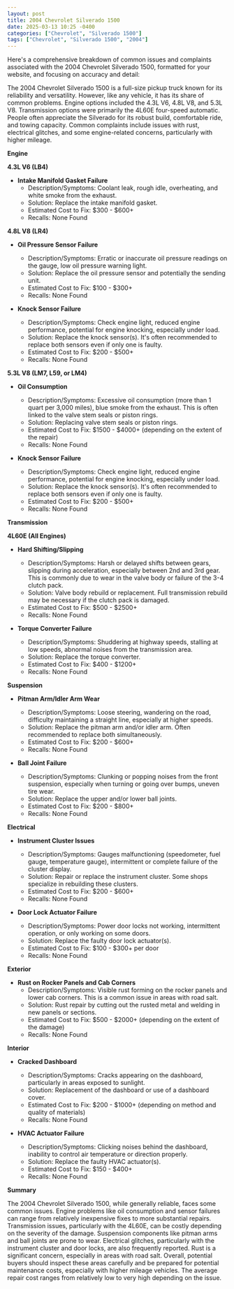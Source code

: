 ```yaml
---
layout: post
title: 2004 Chevrolet Silverado 1500
date: 2025-03-13 10:25 -0400
categories: ["Chevrolet", "Silverado 1500"]
tags: ["Chevrolet", "Silverado 1500", "2004"]
---
```

Here's a comprehensive breakdown of common issues and complaints associated with the 2004 Chevrolet Silverado 1500, formatted for your website, and focusing on accuracy and detail:

The 2004 Chevrolet Silverado 1500 is a full-size pickup truck known for its reliability and versatility. However, like any vehicle, it has its share of common problems. Engine options included the 4.3L V6, 4.8L V8, and 5.3L V8. Transmission options were primarily the 4L60E four-speed automatic. People often appreciate the Silverado for its robust build, comfortable ride, and towing capacity. Common complaints include issues with rust, electrical glitches, and some engine-related concerns, particularly with higher mileage.

**Engine**

**4.3L V6 (LB4)**
* **Intake Manifold Gasket Failure**
    * Description/Symptoms: Coolant leak, rough idle, overheating, and white smoke from the exhaust.
    * Solution: Replace the intake manifold gasket.
    * Estimated Cost to Fix: $300 - $600+
    * Recalls: None Found

**4.8L V8 (LR4)**
* **Oil Pressure Sensor Failure**
    * Description/Symptoms: Erratic or inaccurate oil pressure readings on the gauge, low oil pressure warning light.
    * Solution: Replace the oil pressure sensor and potentially the sending unit.
    * Estimated Cost to Fix: $100 - $300+
    * Recalls: None Found

* **Knock Sensor Failure**
    * Description/Symptoms: Check engine light, reduced engine performance, potential for engine knocking, especially under load.
    * Solution: Replace the knock sensor(s). It's often recommended to replace both sensors even if only one is faulty.
    * Estimated Cost to Fix: $200 - $500+
    * Recalls: None Found

**5.3L V8 (LM7, L59, or LM4)**
* **Oil Consumption**
    * Description/Symptoms: Excessive oil consumption (more than 1 quart per 3,000 miles), blue smoke from the exhaust. This is often linked to the valve stem seals or piston rings.
    * Solution: Replacing valve stem seals or piston rings.
    * Estimated Cost to Fix: $1500 - $4000+ (depending on the extent of the repair)
    * Recalls: None Found

* **Knock Sensor Failure**
    * Description/Symptoms: Check engine light, reduced engine performance, potential for engine knocking, especially under load.
    * Solution: Replace the knock sensor(s). It's often recommended to replace both sensors even if only one is faulty.
    * Estimated Cost to Fix: $200 - $500+
    * Recalls: None Found

**Transmission**

**4L60E (All Engines)**
* **Hard Shifting/Slipping**
    * Description/Symptoms: Harsh or delayed shifts between gears, slipping during acceleration, especially between 2nd and 3rd gear. This is commonly due to wear in the valve body or failure of the 3-4 clutch pack.
    * Solution: Valve body rebuild or replacement. Full transmission rebuild may be necessary if the clutch pack is damaged.
    * Estimated Cost to Fix: $500 - $2500+
    * Recalls: None Found

* **Torque Converter Failure**
    * Description/Symptoms: Shuddering at highway speeds, stalling at low speeds, abnormal noises from the transmission area.
    * Solution: Replace the torque converter.
    * Estimated Cost to Fix: $400 - $1200+
    * Recalls: None Found

**Suspension**

* **Pitman Arm/Idler Arm Wear**
    * Description/Symptoms: Loose steering, wandering on the road, difficulty maintaining a straight line, especially at higher speeds.
    * Solution: Replace the pitman arm and/or idler arm. Often recommended to replace both simultaneously.
    * Estimated Cost to Fix: $200 - $600+
    * Recalls: None Found

* **Ball Joint Failure**
    * Description/Symptoms: Clunking or popping noises from the front suspension, especially when turning or going over bumps, uneven tire wear.
    * Solution: Replace the upper and/or lower ball joints.
    * Estimated Cost to Fix: $200 - $800+
    * Recalls: None Found

**Electrical**

* **Instrument Cluster Issues**
    * Description/Symptoms: Gauges malfunctioning (speedometer, fuel gauge, temperature gauge), intermittent or complete failure of the cluster display.
    * Solution: Repair or replace the instrument cluster. Some shops specialize in rebuilding these clusters.
    * Estimated Cost to Fix: $200 - $600+
    * Recalls: None Found

* **Door Lock Actuator Failure**
    * Description/Symptoms: Power door locks not working, intermittent operation, or only working on some doors.
    * Solution: Replace the faulty door lock actuator(s).
    * Estimated Cost to Fix: $100 - $300+ per door
    * Recalls: None Found

**Exterior**

* **Rust on Rocker Panels and Cab Corners**
    * Description/Symptoms: Visible rust forming on the rocker panels and lower cab corners. This is a common issue in areas with road salt.
    * Solution: Rust repair by cutting out the rusted metal and welding in new panels or sections.
    * Estimated Cost to Fix: $500 - $2000+ (depending on the extent of the damage)
    * Recalls: None Found

**Interior**

* **Cracked Dashboard**
    * Description/Symptoms: Cracks appearing on the dashboard, particularly in areas exposed to sunlight.
    * Solution: Replacement of the dashboard or use of a dashboard cover.
    * Estimated Cost to Fix: $200 - $1000+ (depending on method and quality of materials)
    * Recalls: None Found

* **HVAC Actuator Failure**
    * Description/Symptoms: Clicking noises behind the dashboard, inability to control air temperature or direction properly.
    * Solution: Replace the faulty HVAC actuator(s).
    * Estimated Cost to Fix: $150 - $400+
    * Recalls: None Found

**Summary**

The 2004 Chevrolet Silverado 1500, while generally reliable, faces some common issues. Engine problems like oil consumption and sensor failures can range from relatively inexpensive fixes to more substantial repairs. Transmission issues, particularly with the 4L60E, can be costly depending on the severity of the damage. Suspension components like pitman arms and ball joints are prone to wear. Electrical glitches, particularly with the instrument cluster and door locks, are also frequently reported. Rust is a significant concern, especially in areas with road salt. Overall, potential buyers should inspect these areas carefully and be prepared for potential maintenance costs, especially with higher mileage vehicles. The average repair cost ranges from relatively low to very high depending on the issue.

